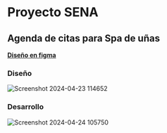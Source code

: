 # Proyecto SENA 
## Agenda de citas para Spa de uñas 

**[Diseño en figma](https://www.figma.com/file/xNMEJ9TWTaF81klLHfB0Ld/NailsSpa?type=design&node-id=0%3A1&mode=design&t=CKmGhqU4Qtw6S9Un-1)**

### Diseño
![Screenshot 2024-04-23 114652](https://github.com/GAROS01/front-end-project/assets/107366629/b131de92-c31e-4327-9da3-9646870e85c6)


### Desarrollo
![Screenshot 2024-04-24 105750](https://github.com/GAROS01/front-end-project/assets/107366629/805d92d9-f28d-4644-b1ce-7f34508b191b)
